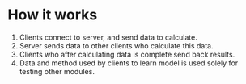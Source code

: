 # How it works
1. Clients connect to server, and send data to calculate. 
2. Server sends data to other clients who calculate this data. 
3. Clients who after calculating data is complete send back results. 
4. Data and method used by clients to learn model is used solely for testing other modules.
